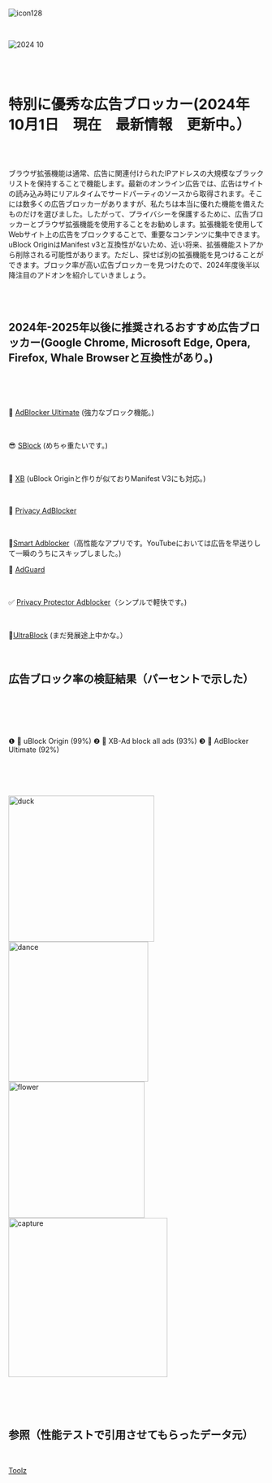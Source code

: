 <br>

![icon128](https://github.com/user-attachments/assets/7c3acda9-8ffd-4913-a061-ec97ee509225)

<br>

![2024 10](https://github.com/user-attachments/assets/147bdba0-6d83-4ea0-bd3e-04fea4544c8c)

<br>

<br>

# 特別に優秀な広告ブロッカー(2024年10月1日　現在　最新情報　更新中。）

<br>

<br>

ブラウザ拡張機能は通常、広告に関連付けられたIPアドレスの大規模なブラックリストを保持することで機能します。最新のオンライン広告では、広告はサイトの読み込み時にリアルタイムでサードパーティのソースから取得されます。そこには数多くの広告ブロッカーがありますが、私たちは本当に優れた機能を備えたものだけを選びました。したがって、プライバシーを保護するために、広告ブロッカーとブラウザ拡張機能を使用することをお勧めします。拡張機能を使用してWebサイト上の広告をブロックすることで、重要なコンテンツに集中できます。uBlock OriginはManifest v3と互換性がないため、近い将来、拡張機能ストアから削除される可能性があります。ただし、探せば別の拡張機能を見つけることができます。ブロック率が高い広告ブロッカーを見つけたので、2024年度後半以降注目のアドオンを紹介していきましょう。

<br>

<br>

## 2024年-2025年以後に推奨されるおすすめ広告ブロッカー(Google Chrome, Microsoft Edge, Opera, Firefox, Whale Browserと互換性があり。)

<br>

<br>

<br>

🥈 [AdBlocker Ultimate](https://chromewebstore.google.com/detail/adblocker-ultimate/ohahllgiabjaoigichmmfljhkcfikeof) (強力なブロック機能。)

<br>

😎 [SBlock](https://chromewebstore.google.com/detail/sblock-%E3%82%B9%E3%83%BC%E3%83%91%E3%83%BC%E5%BA%83%E5%91%8A%E3%83%96%E3%83%AD%E3%83%83%E3%82%AB%E3%83%BC/cmdgdghfledlbkbciggfjblphiafkcgg) (めちゃ重たいです。)

<br>
 
🥇 [XB](https://chromewebstore.google.com/detail/xb-block-all-ads/hefagnpnacabcobofkfodcoiilmjbpkh) (uBlock Originと作りが似ておりManifest V3にも対応。)

<br>

🥉 [Privacy AdBlocker](https://microsoftedge.microsoft.com/addons/detail/privacy-adblocker-all-i/jefcaibefhfdmldbjhfhpokaeccigcca)

<br>

🌸[Smart Adblocker](https://chromewebstore.google.com/detail/smart-adblocker/iojpcjjdfhlcbgjnpngcmaojmlokmeii)（高性能なアプリです。YouTubeにおいては広告を早送りして一瞬のうちにスキップしました。)

🔰 [AdGuard](https://chromewebstore.google.com/detail/adguard-%E5%BA%83%E5%91%8A%E3%83%96%E3%83%AD%E3%83%83%E3%82%AB%E3%83%BC/bgnkhhnnamicmpeenaelnjfhikgbkllg)

<br>

✅ [Privacy Protector Adblocker](https://microsoftedge.microsoft.com/addons/detail/privacy-protector-adblock/jmgbfafmchgbfolpdkdofglkcebkjjki)（シンプルで軽快です。)

<br>

🌈[UltraBlock](https://ultrablock.org/) (まだ発展途上中かな。）

<br>


 ## 広告ブロック率の検証結果（パーセントで示した）

<br>
<br>
<br>
<br>
 
 ❶  🥇 uBlock Origin  (99%)
 ❷  🥈 XB-Ad block all ads  (93%)
 ❸  🥉 AdBlocker Ultimate (92%)
  
<br>
<br>
<br>
<br>


<img width="287" alt="duck" src="https://github.com/user-attachments/assets/15d1a3bd-3b67-4b8e-bd7a-2a1919f9deed">
<img width="275" alt="dance" src="https://github.com/user-attachments/assets/fba2e199-17a0-47cf-9c81-89e050e59b78">
<img width="268" alt="flower" src="https://github.com/user-attachments/assets/870b64e8-ee2d-4bce-925c-f1a113fb31fd">
<img width="313" alt="capture" src="https://github.com/user-attachments/assets/5428a800-82d2-468e-9f99-6ea9ce6eff37">


<br>

<br>

<br>

<br>

<br>


## 参照（性能テストで引用させてもらったデータ元）

<br>

[Toolz](https://d3ward.github.io/toolz/adblock)



 

 

 


 




